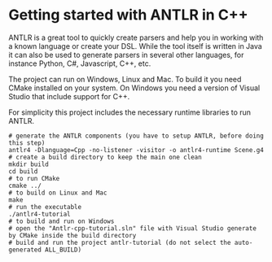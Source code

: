 # Getting started with ANTLR in C++

ANTLR is a great tool to quickly create parsers and help you in working with a known language or create your DSL. While the tool itself is written in Java it can also be used to generate parsers in several other languages, for instance Python, C#, Javascript, C++, etc.

The project can run on Windows, Linux and Mac. To build it you need CMake installed on your system. On Windows you need a version of Visual Studio that include support for C++.

For simplicity this project includes the necessary runtime libraries to run ANTLR.

```
# generate the ANTLR components (you have to setup ANTLR, before doing this step)
antlr4 -Dlanguage=Cpp -no-listener -visitor -o antlr4-runtime Scene.g4
# create a build directory to keep the main one clean
mkdir build
cd build
# to run CMake
cmake ../
# to build on Linux and Mac
make
# run the executable
./antlr4-tutorial
# to build and run on Windows
# open the "Antlr-cpp-tutorial.sln" file with Visual Studio generate by CMake inside the build directory
# build and run the project antlr-tutorial (do not select the auto-generated ALL_BUILD)
```
